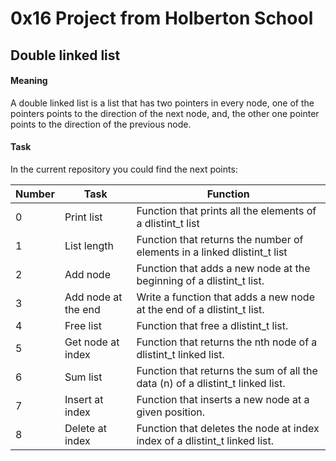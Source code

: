 # 0x16 Project from Holberton School

## Double linked list

#### Meaning

A double linked list is a list that has two pointers in every node, one of the
pointers points to the direction of the next node, and, the other one pointer
points to the direction of the previous node.

#### Task

In the current repository you could find the next points:

  Number  |  Task  | Function
  ---  |  ---  |  ---
  0  |  Print list  |  Function that prints all the elements of a dlistint_t list
  1  |  List length  |  Function that returns the number of elements in a linked dlistint_t list
  2  |  Add node  |  Function that adds a new node at the beginning of a dlistint_t list.
  3  |  Add node at the end  |  Write a function that adds a new node at the end of a dlistint_t list.
  4  |  Free list  |  Function that free a dlistint_t list.
  5  |  Get node at index  |  Function that returns the nth node of a dlistint_t linked list.
  6  |  Sum list  |  Function that returns the sum of all the data (n) of a dlistint_t linked list.
  7  |  Insert at index  |  Function that inserts a new node at a given position.
  8  |  Delete at index  |  Function that deletes the node at index index of a dlistint_t linked list.
